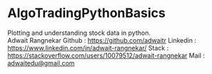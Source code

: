 # AlgoTradingPythonBasics
Plotting and understanding stock data in python. 
<br>
Adwait Rangnekar
Github : https://github.com/adwaitr
Linkedin : https://www.linkedin.com/in/adwait-rangnekar/
Stack : https://stackoverflow.com/users/10079512/adwait-rangnekar
Mail : adwaitedu@gmail.com
